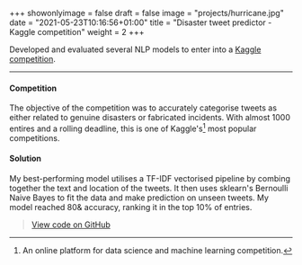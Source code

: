 +++
showonlyimage = false
draft = false
image = "projects/hurricane.jpg"
date = "2021-05-23T10:16:56+01:00"
title = "Disaster tweet predictor - Kaggle competition"
weight = 2
+++

Developed and evaluated several NLP models to enter into a [Kaggle competition](https://www.kaggle.com/c/nlp-getting-started). 
<!--more-->
---

#### Competition 
The objective of the competition was to accurately categorise tweets as either related to genuine disasters or fabricated incidents. With almost 1000 entires and a rolling deadline, this is one of Kaggle's[^1] most popular competitions. 

#### Solution 
My best-performing model utilises a TF-IDF vectorised pipeline by combing together the text and location of the tweets. It then uses sklearn's Bernoulli Naive Bayes to fit the data and make prediction on unseen tweets. My model reached 80& accuracy, ranking it in the top 10% of entries. 

> [View code on GitHub](https://github.com/jovanneste/disasterTweetPredictor)

[^1]: An online platform for data science and machine learning competition.